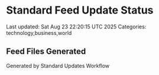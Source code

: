 # Standard Feed Update Status
Last updated: Sat Aug 23 22:20:15 UTC 2025
Categories: technology,business,world

## Feed Files Generated

Generated by Standard Updates Workflow
